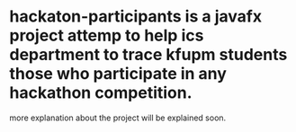 # hackaton-participants is a javafx project attemp to help ics department to trace kfupm students those who participate in any hackathon competition.
more explanation about the project will be explained soon.
